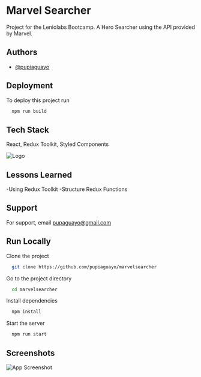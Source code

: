 # Marvel Searcher

Project for the Leniolabs Bootcamp. A Hero Searcher using the API provided by Marvel.

## Authors

- [@pupiaguayo](https://www.github.com/pupiaguayo)

  
## Deployment

To deploy this project run

```bash
  npm run build
```

  
## Tech Stack

React, Redux Toolkit, Styled Components

  
![Logo]("https://i.ibb.co/f1pwpTZ/marvel-logo-4.png")

    
## Lessons Learned

 -Using Redux Toolkit
 -Structure Redux Functions
 
  
## Support

For support, email pupaguayo@gmail.com

  
## Run Locally

Clone the project

```bash
  git clone https://github.com/pupiaguayo/marvelsearcher
```

Go to the project directory

```bash
  cd marvelsearcher
```

Install dependencies

```bash
  npm install
```

Start the server

```bash
  npm run start
```

  
## Screenshots

![App Screenshot]("")
